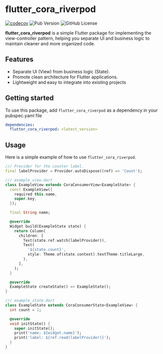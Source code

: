 # flutter_cora_riverpod

[![codecov](https://codecov.io/github/albinpk/flutter_cora/graph/badge.svg?token=D40JS077DY)](https://codecov.io/github/albinpk/flutter_cora)
![Pub Version](https://img.shields.io/pub/v/flutter_cora_riverpod)
![GitHub License](https://img.shields.io/github/license/albinpk/flutter_cora)

**flutter_cora_riverpod** is a simple Flutter package for implementing the view-controller pattern, helping you separate UI and business logic to maintain cleaner and more organized code.

## Features

- Separate UI (View) from business logic (State).
- Promote clean architecture for Flutter applications.
- Lightweight and easy to integrate into existing projects

## Getting started

To use this package, add `flutter_cora_riverpod` as a dependency in your pubspec.yaml file

```yaml
dependencies:
  flutter_cora_riverpod: <latest_version>
```

## Usage

Here is a simple example of how to use `flutter_cora_riverpod`.

```dart
/// Provider for the counter label.
final labelProvider = Provider.autoDispose((ref) => 'Count');

/// example_view.dart
class ExampleView extends CoraConsumerView<ExampleState> {
  const ExampleView({
    required this.name,
    super.key,
  });

  final String name;

  @override
  Widget build(ExampleState state) {
    return Column(
      children: [
        Text(state.ref.watch(labelProvider)),
        Text(
          '${state.count}',
          style: Theme.of(state.context).textTheme.titleLarge,
        ),
      ],
    );
  }

  @override
  ExampleState createState() => ExampleState();
}

/// example_state.dart
class ExampleState extends CoraConsumerState<ExampleView> {
  int count = 1;

  @override
  void initState() {
    super.initState();
    print('name: ${widget.name}');
    print('label: ${ref.read(labelProvider)}');
  }
}
```
